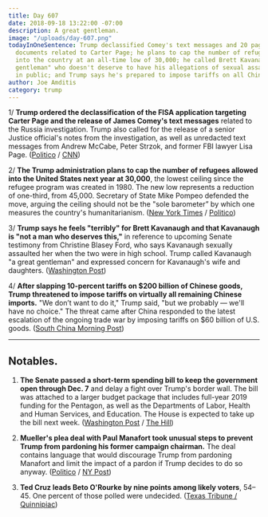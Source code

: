 ```yaml
---
title: Day 607
date: 2018-09-18 13:22:00 -07:00
description: A great gentleman.
image: "/uploads/day-607.png"
todayInOneSentence: Trump declassified Comey's text messages and 20 pages of FISA
  documents related to Carter Page; he plans to cap the number of refugees allowed
  into the country at an all-time low of 30,000; he called Brett Kavanaugh "a great
  gentleman" who doesn't deserve to have his allegations of sexual assault discussed
  in public; and Trump says he's prepared to impose tariffs on all Chinese imports.
author: Joe Amditis
category: trump
---
```


1/ **Trump ordered the declassification of the FISA application targeting Carter Page and the release of James Comey's text messages** related to the Russia investigation. Trump also called for the release of a senior Justice official's notes from the investigation, as well as unredacted text messages from Andrew McCabe, Peter Strzok, and former FBI lawyer Lisa Page. ([Politico](https://www.politico.com/story/2018/09/17/trump-declassification-fisa-documents-comey-texts-826304) / [CNN](https://www.cnn.com/2018/09/17/politics/donald-trump-declassify-documents/index.html))

2/ **The Trump administration plans to cap the number of refugees allowed into the United States next year at 30,000**, the lowest ceiling since the refugee program was created in 1980. The new low represents a reduction of one-third, from 45,000. Secretary of State Mike Pompeo defended the move, arguing the ceiling should not be the "sole barometer” by which one measures the country's humanitarianism. ([New York Times](https://www.nytimes.com/2018/09/17/us/politics/trump-refugees-historic-cuts.html) / [Politico](https://www.politico.com/story/2018/09/17/trump-refugees-limits-ceiling-826302))

3/ **Trump says he feels "terribly" for Brett Kavanaugh and that Kavanaugh is "not a man who deserves this,"** in reference to upcoming Senate testimony from Christine Blasey Ford, who says Kavanaugh sexually assaulted her when the two were in high school. Trump called Kavanaugh "a great gentleman" and expressed concern for Kavanaugh's wife and daughters. ([Washington Post](https://www.washingtonpost.com/politics/grassley-says-mondays-hearing-will-be-limited-to-two-witnesses-kavanaugh-and-his-accuser/2018/09/18/301da074-bb48-11e8-a8aa-860695e7f3fc_story.html?utm_term=.aac1f0b55e6d))

4/ **After slapping 10-percent tariffs on $200 billion of Chinese goods, Trump threatened to impose tariffs on virtually all remaining Chinese imports.** "We don’t want to do it," Trump said, "but we probably — we'll have no choice." The threat came after China responded to the latest escalation of the ongoing trade war by imposing tariffs on $60 billion of U.S. goods. ([South China Morning Post](https://www.scmp.com/news/china/politics/article/2164777/donald-trump-threatens-slap-tariffs-virtually-all-chinese-goods))

---

## Notables.

1. **The Senate passed a short-term spending bill to keep the government open through Dec. 7** and delay a fight over Trump's border wall. The bill was attached to a larger budget package that includes full-year 2019 funding for the Pentagon, as well as the Departments of Labor, Health and Human Services, and Education. The House is expected to take up the bill next week. ([Washington Post](https://www.washingtonpost.com/business/economy/senate-passes-massive-defense-and-health-spending-bill-punts-border-wall-fight-to-december/2018/09/18/ed6f8436-bb56-11e8-9812-a389be6690af_story.html?utm_term=.d14a240d4b33) / [The Hill](https://thehill.com/policy/finance/407218-senate-approves-854b-spending-bill))

2. **Mueller's plea deal with Paul Manafort took unusual steps to prevent Trump from pardoning his former campaign chairman.** The deal contains language that would discourage Trump from pardoning Manafort and limit the impact of a pardon if Trump decides to do so anyway. ([Politico](https://www.politico.com/story/2018/09/18/manafort-deal-pardon-mueller-trump-827898) / [NY Post](https://nypost.com/2018/09/18/mueller-moves-to-undercut-possible-trump-pardon-of-manafort/))

3. **Ted Cruz leads Beto O'Rourke by nine points among likely voters**, 54–45. One percent of those polled were undecided. ([Texas Tribune / Quinnipiac](https://www.texastribune.org/2018/09/18/ted-cruz-leads-beto-orourke-54-45-quinnipiac-poll-says/))